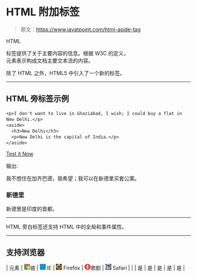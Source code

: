 # HTML 附加标签

> 原文：<https://www.javatpoint.com/html-aside-tag>

HTML

<aside>标签提供了关于主要内容的信息。根据 W3C 的定义，

<aside>元素表示构成文档主要文本流的内容。</aside>

</aside>

除了 HTML 之外，HTML5 中引入了一个新的标签。

* * *

## HTML 旁标签示例

```
<p>I don't want to live in Ghaziabad, I wish; I could buy a flat in New Delhi.</p>
<aside>
  <h3>New Delhi</h3>
  <p>New Delhi is the capital of India.</p>
</aside>

```

[Test it Now](https://www.javatpoint.com/oprweb/test.jsp?filename=htmlasidetag1)

输出:

我不想住在加齐巴德，我希望；我可以在新德里买套公寓。

<aside>

### 新德里

新德里是印度的首都。

</aside>

* * *

HTML 旁白标签还支持 HTML 中的全局和事件属性。

* * *

## 支持浏览器

| 元素 | ![chrome browser](img/4fbdc93dc2016c5049ed108e7318df19.png)铬 | ![ie browser](img/83dd23df1fe8373fd5bf054b2c1dd88b.png) IE | ![firefox browser](img/4f001fff393888a8a807ed29b28145d1.png) Firefox | ![opera browser](img/6cad4a592cc69a052056a0577b4aac65.png)歌剧 | ![safari browser](img/a0f6a9711a92203c5dc5c127fe9c9fca.png) Safari |
|  | 是 | 是 | 是 | 是 | 是 |